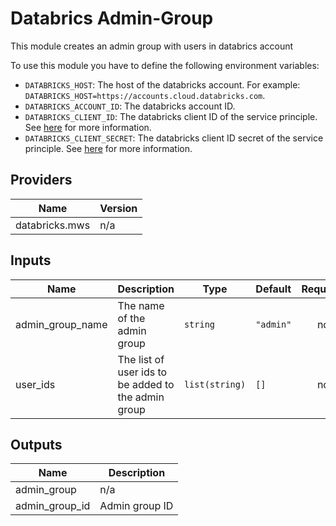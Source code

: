 # Databrics Admin-Group
This module creates an admin group with users in databrics account

To use this module you have to define the following environment variables:
- `DATABRICKS_HOST`: The host of the databricks account. For example: `DATABRICKS_HOST=https://accounts.cloud.databricks.com`.
- `DATABRICKS_ACCOUNT_ID`: The databricks account ID.
- `DATABRICKS_CLIENT_ID`: The databricks client ID of the service principle. See [here](https://docs.databricks.com/en/dev-tools/authentication-oauth.html) for more information.
- `DATABRICKS_CLIENT_SECRET`: The databricks client ID secret of the service principle. See [here](https://docs.databricks.com/en/dev-tools/authentication-oauth.html) for more information.

## Providers

| Name | Version |
|------|---------|
| databricks.mws | n/a |

## Inputs

| Name | Description | Type | Default | Required |
|------|-------------|------|---------|:-----:|
| admin\_group\_name | The name of the admin group | `string` | `"admin"` | no |
| user\_ids | The list of user ids to be added to the admin group | `list(string)` | `[]` | no |

## Outputs

| Name | Description |
|------|-------------|
| admin\_group | n/a |
| admin\_group\_id | Admin group ID |